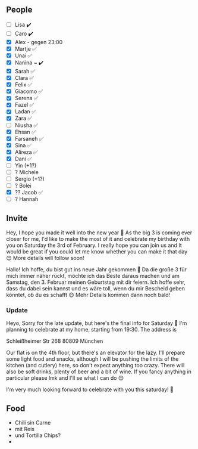 
## People
- [ ] Lisa ✔️
- [ ] Caro ✔️
- [x] Alex - gegen 23:00
- [x] Martje ✅
- [x] Unai ✅
- [x] Nanina ~ ✔️
- [x] Sarah ✅
- [x] Clara ✅
- [x] Felix ✅
- [x] Giacomo ✅
- [x] Serena ✅
- [x] Fazel ✅
- [x] Ladan ✅
- [x] Zara ✅
- [ ] Niusha ✅
- [x] Ehsan ✅
- [x] Farsaneh ✅
- [x] Sina ✅
- [x] Alireza ✅
- [x] Dani ✅
- [ ] Yin (+1?)
- [ ] ? Michele
- [ ] Sergio (+1?)
- [ ] ? Bolei
- [x] ?? Jacob ✅
- [ ] ? Hannah

## Invite

Hey,
I hope you made it well into the new year 🎉 As the big 3 is coming ever closer for me, I'd like to make the most of it and celebrate my birthday with you on Saturday the 3rd of February. I really hope you can join us and It would be great if you could let me know whether you can make it that day 😊 More details will follow soon!


Hallo!
Ich hoffe, du bist gut ins neue Jahr gekommen 🎉 Da die große 3 für mich immer näher rückt, möchte ich das Beste daraus machen und am Samstag, den 3. Februar meinen Geburtstag mit dir feiern. Ich hoffe sehr, dass du dabei sein kannst und es wäre toll, wenn du mir Bescheid geben könntet, ob du es schafft 😊 Mehr Details kommen dann noch bald!

### Update

Heyo,
Sorry for the late update, but here's the final info for Saturday 🙊
I'm planning to celebrate at my home, starting from 19:30.
The address is

Schleißheimer Str 268
80809 München

Our flat is on the 4th floor, but there's an elevator for the lazy. I'll prepare some light food and snacks, although I will be pushing the limits of the kitchen (and cutlery) here, so don't expect anything too crazy. There will also be soft drinks, plenty of beer and a bit of wine. If you fancy anything in particular please lmk and I'll se what I can do 😊

I'm very much looking forward to celebrate with you this saturday! 🥳

## Food

- Chili sin Carne
- mit Reis
- und Tortilla Chips?
- 